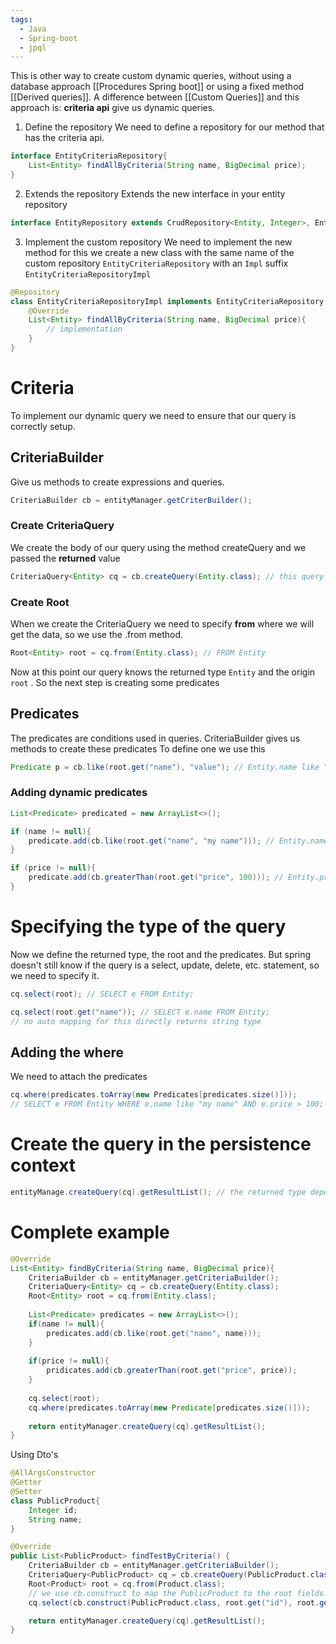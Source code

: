 ```yaml
---
tags:
  - Java
  - Spring-boot
  - jpql
---
```


This is other way to create  custom dynamic queries, without using a database approach [[Procedures Spring boot]] or using a fixed method [[Derived queries]].
A difference between [[Custom Queries]] and this approach is: **criteria api** give us dynamic queries.

1. Define the repository
	We need to define a repository for our method that has the criteria api.
```java
interface EntityCriteriaRepository{
	List<Entity> findAllByCriteria(String name, BigDecimal price);
}
```
2. Extends the repository
	Extends the new interface in your entity repository
```java
interface EntityRepository extends CrudRepository<Entity, Integer>, EntityCriteriaRepository {}	
```
3. Implement the custom repository
	We need to implement the new method for this we create a new class with the same name of the custom repository `EntityCriteriaRepository` with an `Impl` suffix `EntityCriteriaRepositoryImpl`
```java
@Repository
class EntityCriteriaRepositoryImpl implements EntityCriteriaRepository {
	@Override
	List<Entity> findAllByCriteria(String name, BigDecimal price){
		// implementation
	}
}
```
# Criteria
To implement our dynamic query we need to ensure that our query is correctly setup.
## CriteriaBuilder
Give us methods to create expressions and queries.
```java
CriteriaBuilder cb = entityManager.getCriterBuilder();
```
### Create CriteriaQuery
We create the body of our query using the method createQuery and we passed the **returned** value
```java
CriteriaQuery<Entity> cq = cb.createQuery(Entity.class); // this query will return entities objects
```
### Create Root
When we create the CriteriaQuery we need to specify **from** where we will get the data, so we use the .from method.
```java
Root<Entity> root = cq.from(Entity.class); // FROM Entity
```
Now at this point our query knows the returned type `Entity` and the origin `root` .
So the next step is creating some predicates
## Predicates
The predicates are conditions used in queries. CriteriaBuilder gives us methods to create these predicates
To define one we use this
```java
Predicate p = cb.like(root.get("name"), "value"); // Entity.name like "value"
```
### Adding dynamic predicates
```java
List<Predicate> predicated = new ArrayList<>();

if (name != null){
	predicate.add(cb.like(root.get("name", "my name"))); // Entity.name like "my name" 
}

if (price != null){
	predicate.add(cb.greaterThan(root.get("price", 100))); // Entity.price > 100 
}

```
# Specifying the type of the query
Now we define the returned type, the root and the predicates. But spring doesn't still know if the query is a select, update, delete, etc. statement, so we need to specify it.
```java
cq.select(root); // SELECT e FROM Entity;

cq.select(root.get("name")); // SELECT e.name FROM Entity;
// no auto mapping for this directly returns string type
```
## Adding the where
We need to attach the predicates
```java
cq.where(predicates.toArray(new Predicates[predicates.size()]));
// SELECT e FROM Entity WHERE e.name like "my name" AND e.price > 100;
```
# Create the query in the persistence context
```java
entityManage.createQuery(cq).getResultList(); // the returned type depends of the cq type specified.
```

# Complete example
```java
@Override
List<Entity> findByCriteria(String name, BigDecimal price){
	CriteriaBuilder cb = entityManager.getCriteriaBuilder();
	CriteriaQuery<Entity> cq = cb.createQuery(Entity.class);
	Root<Entity> root = cq.from(Entity.class);
	
	List<Predicate> predicates = new ArrayList<>();
	if(name != null){
		predicates.add(cb.like(root.get("name", name)));
	}
	
	if(price != null){
		pridicates.add(cb.greaterThan(root.get("price", price));
	}
	
	cq.select(root);
	cq.where(predicates.toArray(new Predicate[predicates.size()]));
	
	return entityManager.createQuery(cq).getResultList();
}
```
Using Dto's
```java
@AllArgsConstructor
@Getter
@Setter
class PublicProduct{
	Integer id;
	String name;	
}

@Override
public List<PublicProduct> findTestByCriteria() {
	CriteriaBuilder cb = entityManager.getCriteriaBuilder();
	CriteriaQuery<PublicProduct> cq = cb.createQuery(PublicProduct.class);
	Root<Product> root = cq.from(Product.class);
	// we use cb.construct to map the PublicProduct to the root fields
	cq.select(cb.construct(PublicProduct.class, root.get("id"), root.get("name")));

	return entityManager.createQuery(cq).getResultList();
}
```